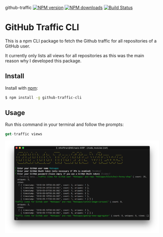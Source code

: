 github-traffic [![NPM version](https://img.shields.io/npm/v/github-traffic-cli.svg?style=flat)](https://www.npmjs.com/package/github-traffic-cli) [![NPM downloads](https://img.shields.io/npm/dm/github-traffic-cli.svg?style=flat)](https://npmjs.org/package/github-traffic-cli) [![Build Status](https://img.shields.io/travis/doowb/github-traffic-cli.svg?style=flat)](https://travis-ci.org/doowb/github-traffic-cli)

# GitHub Traffic CLI

This is a npm CLI package to fetch the Github traffic for all repositories of a GitHub user.

It currently only lists all views for all repositories as this was the main reason why I developed this package.

## Install

Install with [npm](https://www.npmjs.com/):

```sh
$ npm install -g github-traffic-cli
```

## Usage

Run this command in your terminal and follow the prompts:

```js
get-traffic views
```

!["github-traffic-cli" Screenshot](/github-traffic-cli.png#c)